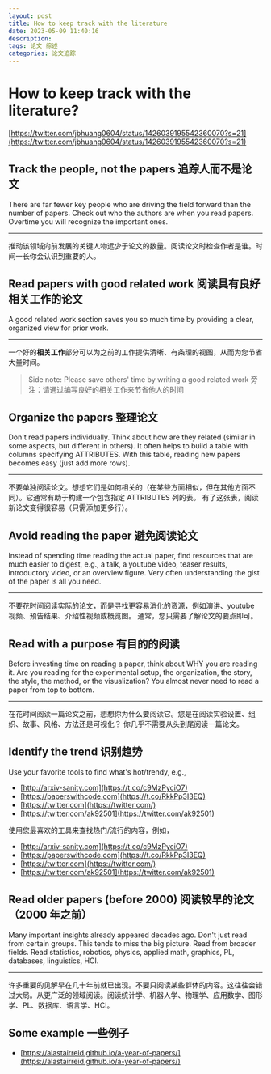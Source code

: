 ```yaml
---
layout: post
title: How to keep track with the literature
date: 2023-05-09 11:40:16
description: 
tags: 论文 综述
categories: 论文追踪
---
```


# How to keep track with the literature?

[https://twitter.com/jbhuang0604/status/1426039195542360070?s=21](https://twitter.com/jbhuang0604/status/1426039195542360070?s=21)

## Track the people, not the papers 追踪人而不是论文

There are far fewer key people who are driving the field forward than the number of papers. Check out who the authors are when you read papers. Overtime you will recognize the important ones.

---

推动该领域向前发展的关键人物远少于论文的数量。阅读论文时检查作者是谁。时间一长你会认识到重要的人。

## Read papers with good related work 阅读具有良好相关工作的论文

A good related work section saves you so much time by providing a clear, organized view for prior work.

---

一个好的**相关工作**部分可以为之前的工作提供清晰、有条理的视图，从而为您节省大量时间。

> Side note: Please save others' time by writing a good related work
旁注：请通过编写良好的相关工作来节省他人的时间
> 

## Organize the papers 整理论文

Don't read papers individually. Think about how are they related (similar in some aspects, but different in others). It often helps to build a table with columns specifying ATTRIBUTES.
With this table, reading new papers becomes easy (just add more rows).

---

不要单独阅读论文。想想它们是如何相关的（在某些方面相似，但在其他方面不同）。它通常有助于构建一个包含指定 ATTRIBUTES 列的表。
有了这张表，阅读新论文变得很容易（只需添加更多行）。

## Avoid reading the paper  避免阅读论文

Instead of spending time reading the actual paper, find resources that are much easier to digest, e.g., a talk, a youtube video, teaser results, introductory video, or an overview figure.
Very often understanding the gist of the paper is all you need.

---

不要花时间阅读实际的论文，而是寻找更容易消化的资源，例如演讲、youtube 视频、预告结果、介绍性视频或概览图。
通常，您只需要了解论文的要点即可。

## Read with a purpose 有目的的阅读

Before investing time on reading a paper, think about WHY you are reading it. Are you reading for the experimental setup, the organization, the story, the style, the method, or the visualization?
You almost never need to read a paper from top to bottom.

---

在花时间阅读一篇论文之前，想想你为什么要阅读它。您是在阅读实验设置、组织、故事、风格、方法还是可视化？
你几乎不需要从头到尾阅读一篇论文。

## Identify the trend 识别趋势

Use your favorite tools to find what's hot/trendy, e.g.,

- [http://arxiv-sanity.com](https://t.co/c9MzPyciO7)
- [https://paperswithcode.com](https://t.co/RkkPp3I3EQ)
- [https://twitter.com](https://twitter.com/)
- [https://twitter.com/ak92501](https://twitter.com/ak92501)

使用您最喜欢的工具来查找热门/流行的内容，例如， 

- [http://arxiv-sanity.com](https://t.co/c9MzPyciO7)
- [https://paperswithcode.com](https://t.co/RkkPp3I3EQ)
- [https://twitter.com](https://twitter.com/)
- [https://twitter.com/ak92501](https://twitter.com/ak92501)

## Read older papers (before 2000) 阅读较早的论文（2000 年之前）

Many important insights already appeared decades ago. Don't just read from certain groups. This tends to miss the big picture. Read from broader fields. Read statistics, robotics, physics, applied math, graphics, PL, databases, linguistics, HCI.

---

许多重要的见解早在几十年前就已出现。不要只阅读某些群体的内容。这往往会错过大局。从更广泛的领域阅读。阅读统计学、机器人学、物理学、应用数学、图形学、PL、数据库、语言学、HCI。

## Some example 一些例子
- [https://alastairreid.github.io/a-year-of-papers/](https://alastairreid.github.io/a-year-of-papers/)
